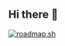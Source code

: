## Hi there 👋
[![roadmap.sh](https://roadmap.sh/card/tall/688f0ab6087fc9883ff51f12?variant=dark&roadmaps=javascript)](https://roadmap.sh)
<!--
**tsaung/tsaung** is a ✨ _special_ ✨ repository because its `README.md` (this file) appears on your GitHub profile.

Here are some ideas to get you started:

- 🔭 I’m currently working on ...
- 🌱 I’m currently learning ...
- 👯 I’m looking to collaborate on ...
- 🤔 I’m looking for help with ...
- 💬 Ask me about ...
- 📫 How to reach me: ...
- 😄 Pronouns: ...
- ⚡ Fun fact: ...
-->
